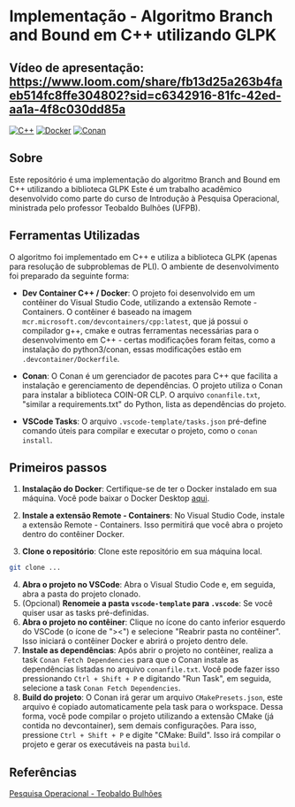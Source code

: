# Implementação - Algoritmo Branch and Bound em C++ utilizando GLPK
## Vídeo de apresentação: https://www.loom.com/share/fb13d25a263b4faeb514fc8ffe304802?sid=c6342916-81fc-42ed-aa1a-4f8c030dd85a

[![C++](https://img.shields.io/badge/C%2B%2B-11-blue.svg)](https://en.wikipedia.org/wiki/C%2B%2B)
[![Docker](https://img.shields.io/badge/Docker-20.10.7-blue.svg)](https://www.docker.com/)
[![Conan](https://img.shields.io/badge/Conan-1.35.0-blue.svg)](https://conan.io/)

## Sobre

Este repositório é uma implementação do algoritmo Branch and Bound em C++ utilizando a biblioteca GLPK Este é um trabalho acadêmico desenvolvido como parte do curso de Introdução à Pesquisa Operacional, ministrada pelo professor Teobaldo Bulhões (UFPB).


## Ferramentas Utilizadas

O algoritmo foi implementado em C++ e utiliza a biblioteca GLPK (apenas para resolução de subproblemas de PLI). O ambiente de desenvolvimento foi preparado da seguinte forma:

- **Dev Container C++ / Docker**: O projeto foi desenvolvido em um contêiner do Visual Studio Code, utilizando a extensão Remote - Containers. O contêiner é baseado na imagem `mcr.microsoft.com/devcontainers/cpp:latest`, que já possui o compilador g++, cmake e outras ferramentas necessárias para o desenvolvimento em C++ - certas modificações foram feitas, como a instalação do python3/conan, essas modificações estão em `.devcontainer/Dockerfile`.

- **Conan**: O Conan é um gerenciador de pacotes para C++ que facilita a instalação e gerenciamento de dependências. O projeto utiliza o Conan para instalar a biblioteca COIN-OR CLP. O arquivo `conanfile.txt`, "similar a requirements.txt" do Python, lista as dependências do projeto. 

- **VSCode Tasks**: O arquivo `.vscode-template/tasks.json` pré-define comando úteis para compilar e executar o projeto, como o `conan install`.

## Primeiros passos
1. **Instalação do Docker**: Certifique-se de ter o Docker instalado em sua máquina. Você pode baixar o Docker Desktop [aqui](https://www.docker.com/products/docker-desktop).

2. **Instale a extensão Remote - Containers**: No Visual Studio Code, instale a extensão Remote - Containers. Isso permitirá que você abra o projeto dentro do contêiner Docker.
3. **Clone o repositório**: Clone este repositório em sua máquina local.

```bash
git clone ...
```	
4. **Abra o projeto no VSCode**: Abra o Visual Studio Code e, em seguida, abra a pasta do projeto clonado.
5. (Opcional) **Renomeie a pasta `vscode-template` para `.vscode`**: Se você quiser usar as tasks pré-definidas.
6. **Abra o projeto no contêiner**: Clique no ícone do canto inferior esquerdo do VSCode (o ícone de "><") e selecione "Reabrir pasta no contêiner". Isso iniciará o contêiner Docker e abrirá o projeto dentro dele.
7. **Instale as dependências**: Após abrir o projeto no contêiner, realiza a task `Conan Fetch Dependencies` para que o Conan instale as dependências listadas no arquivo `conanfile.txt`. Você pode fazer isso pressionando `Ctrl + Shift + P` e digitando "Run Task", em seguida, selecione a task `Conan Fetch Dependencies`.
8. **Build do projeto**: O Conan irá gerar um arquivo `CMakePresets.json`, este arquivo é copiado automaticamente pela task para o workspace. Dessa forma, você pode compilar o projeto utilizando a extensão CMake (já contida no devcontainer), sem demais configurações. Para isso, pressione `Ctrl + Shift + P` e digite "CMake: Build". Isso irá compilar o projeto e gerar os executáveis na pasta `build`.

## Referências
[Pesquisa Operacional - Teobaldo Bulhões](https://sites.google.com/view/po-ufpb/in%C3%ADcio)

